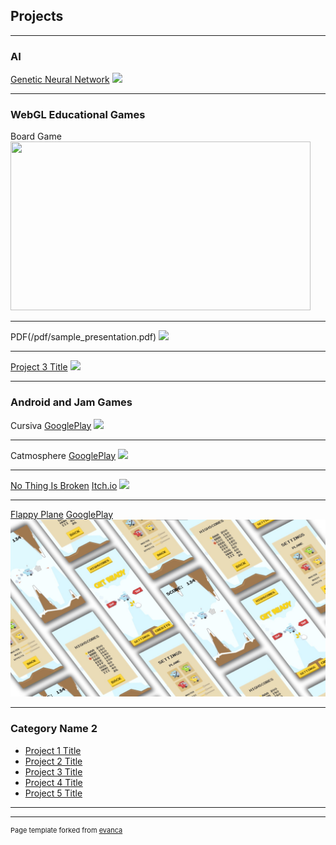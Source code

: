 ## Projects

---

### AI

[Genetic Neural Network](https://github.com/JonasBeduschi/Genetic-Neural-Network)
<img src="images/dummy_thumbnail.jpg?raw=true"/>

---

### WebGL Educational Games

Board Game
<img src="images/MakingOfBoardGame.gif?raw=true" width="480" height="270"/>

---
PDF(/pdf/sample_presentation.pdf)
<img src="images/dummy_thumbnail.jpg?raw=true"/>

---
[Project 3 Title](http://example.com/)
<img src="images/dummy_thumbnail.jpg?raw=true"/>

---

### Android and Jam Games

Cursiva
[GooglePlay](https://play.google.com/store/apps/details?id=com.TimelessGames.Cursiva)
<img src="images/dummy_thumbnail.jpg?raw=true"/>

---
Catmosphere
[GooglePlay](https://play.google.com/store/apps/details?id=com.JonasBeduschi.Catmosphere)
<img src="images/dummy_thumbnail.jpg?raw=true"/>

---
[No Thing Is Broken](https://github.com/JonasBeduschi/CBJAM2021)
[Itch.io](https://professionalclapper.itch.io/no-thing-is-broken)
<img src="images/dummy_thumbnail.jpg?raw=true"/>

---
[Flappy Plane](https://github.com/JonasBeduschi/Flappy-Plane)
[GooglePlay](https://play.google.com/store/apps/details?id=com.JonasBeduschi.FlappyPlane)
<img src="images/FlappyScreens.jpg?raw=true"/>

---

### Category Name 2

- [Project 1 Title](http://example.com/)
- [Project 2 Title](http://example.com/)
- [Project 3 Title](http://example.com/)
- [Project 4 Title](http://example.com/)
- [Project 5 Title](http://example.com/)

---




---
<p style="font-size:11px">Page template forked from <a href="https://github.com/evanca/quick-portfolio">evanca</a></p>
